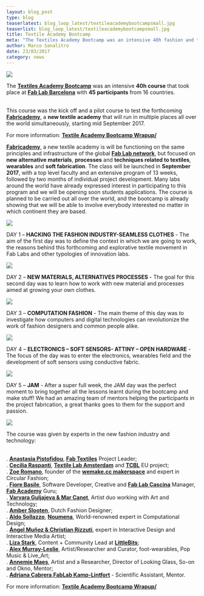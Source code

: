 ```yaml
---
layout: blog_post
type: blog
teaserlatest: blog_loop_latest/textileacademybootcampsmall.jpg
teaserlist: blog_loop_latest/textileacademybootcampsmall.jpg
title: Textile Academy Bootcamp
meta: "The Textiles Academy Bootcamp was an intensive 40h fashion and technology course that took place at Fab Lab Barcelona with 45 participants from all over the world."
author: Marco Sanalitro
date: 23/03/2017 
category: news
---
```


<img src= "http://www.fablabbcn.org/img/blog/blog_loop_latest/101.jpg" align="middle"> 
<br>

The <strong><a href="http://fablabbcn.org/event/2017/02/10/textileacademy.html">Textiles Academy Bootcamp</a></strong> was an intensive <strong>40h course</strong> that took place at <strong><a href="https://fablabbcn.org/index.html">Fab Lab Barcelona</a></strong> with <strong>45 participants</strong> from 16 countries.<br><br>

This course was the kick off and a pilot course to test the forthcoming <strong><a href="http://textile-academy.org/">Fabricademy</a></strong>, a <strong>new textile academy</strong> that will run in multiple places all over the world simultaneously, starting mid September 2017. <br>

For more information: <strong><a href="http://fabtextiles.org/textile-academy-bootcamp-wrapup/">Textile Academy Bootcamp Wrapup/</a></strong><br>

<strong><a href="http://textile-academy.org/">Fabricademy</a></strong>, a new textile academy is will be functioning on the same principles and infrastructure of the global <strong><a href="https://www.fablabs.io/">Fab Lab network</a></strong>, but focused on <strong>new alternative materials</strong>, <strong>processes</strong> and <strong>techniques related to textiles</strong>, <strong>wearables</strong> and <strong>soft fabrication</strong>. The class will be launched in <strong>September 2017</strong>, with a top level faculty and an extensive program of 13 weeks, followed by two months of individual project development. Many labs around the world have already expressed interest in participating to this program and we will be opening soon students applications. The course is planned to be carried out all over the world, and the bootcamp is already showing that we will be able to involve everybody interested no matter in which continent they are based.<br>

<img src= "http://www.fablabbcn.org/img/blog/blog_loop_latest/101.jpg" align="middle"> 
<br>


DAY 1 – <strong>HACKING THE FASHION INDUSTRY-SEAMLESS CLOTHES</strong> - The aim of the first day was to define the context in which we are going to work, the reasons behind this forthcoming and explorative textile movement in Fab Labs and other typologies of innovation labs. 
<br>

<img src= "http://www.fablabbcn.org/img/blog/blog_loop_latest/101.jpg" align="middle"> 
<br>

DAY 2 – <strong>NEW MATERIALS, ALTERNATIVES PROCESSES</strong> - The goal for this second day was to learn how to work with new material and processes aimed at growing your own clothes.<br>

<img src= "http://www.fablabbcn.org/img/blog/blog_loop_latest/101.jpg" align="middle"> 
<br>

DAY 3 – <strong>COMPUTATION FASHION</strong> - The main theme of this day was to investigate how computers and digital technologies can revolutionize the work of fashion designers and common people alike.<br>

<img src= "http://www.fablabbcn.org/img/blog/blog_loop_latest/101.jpg" align="middle"> 
<br>

DAY 4 – <strong>ELECTRONICS – SOFT SENSORS- ATTINY – OPEN HARDWARE</strong> - The focus of the day was to enter the electronics, wearables field and the development of soft sensors using conductive fabric.<br>

<img src= "http://www.fablabbcn.org/img/blog/blog_loop_latest/101.jpg" align="middle"> 
<br>

DAY 5 – <strong>JAM</strong> - After a super full week, the JAM day was the perfect moment to bring together all the lessons learnt during the bootcamp and make stuff! We had an amazing team of mentors helping the participants in the project fabrication, a great thanks goes to them for the support and passion.<br>

<img src= "http://www.fablabbcn.org/img/blog/blog_loop_latest/101.jpg" align="middle"> 
<br>

The course was given by experts in the new fashion industry and technology:<br><br>

. <strong><a href="https://www.facebook.com/anastasia.pistofidou?fref=ts">Anastasia Pistofidou</a></strong>, <strong><a href="http://fabtextiles.org/">Fab Textiles</a></strong> Project Leader;<br>
. <strong><a href="https://waag.org/en/users/cecilia-raspanti">Cecilia Raspanti</a></strong>, <strong><a href="https://waag.org/en/project/textilelab-amsterdam">Textile Lab Amsterdam</a></strong> and <strong><a href="http://tcbl.eu/">TCBL</a></strong> EU project;<br>
. <strong><a href="http://wemake.cc/chi-siamo/">Zoe Romano</a></strong>, founder of the <strong><a href="http://wemake.cc/">wemake.cc makerspace</a></strong> and expert in Circular Fashion;<br>
. <strong><a href="https://www.fablabs.io/users/130">Fiore Basile</a></strong>, Software Developer, Creative and <strong><a href="http://fablabcascina.org/">Fab Lab Cascina</a></strong> Manager, <strong><a href="http://fabacademy.org/">Fab Academy</a></strong> Guru;<br>
. <strong><a href="http://www.varvarag.info/">Varvara Guljajeva & Mar Canet</a></strong>, Artist duo working with Art and Technology;<br>
. <strong><a href="http://www.amberjaeslooten.com/">Amber Slooten</a></strong>, Dutch Fashion Designer;<br>
. <strong><a href="http://noumena.io/about/">Aldo Sollazzo</a></strong>, <strong><a href="http://noumena.io/">Noumena</a></strong>, World-renowned expert in Computational Design;<br>
. <strong><a href="http://www.cristianrizzuti.com/">Ángel Muñoz & Christian Rizzuti</a></strong>, expert in Interactive Design and Interactive Media Artist;<br>
. <strong><a href="http://thesoftcircuiteer.net/">Liza Stark</a></strong>, Content + Community Lead at <strong><a href="http://littlebits.cc/">LittleBits</a></strong>;<br>
. <strong><a href="https://en.wikipedia.org/wiki/Chicks_on_Speed">Alex Murray-Leslie</a></strong>, Artist/Researcher and Curator, foot-wearables, Pop Music & Live_Art;<br>
. <strong><a href="http://annemariemaes.net/">Annemie Maes</a></strong>, Artist and a Researcher, Director of Looking Glass, So-on and Okno, Mentor;<br>
. <strong><a href="http://archive.fabacademy.org/archives/2016/fablabkamplintfort/students/124/">Adriana Cabrera</a></strong>,<strong><a href="http://fablab.hochschule-rhein-waal.de/index.php/en/">FabLab Kamp-Lintfort</a></strong> - Scientific Assistant, Mentor.<br>

For more information: <strong><a href="http://fabtextiles.org/textile-academy-bootcamp-wrapup/">Textile Academy Bootcamp Wrapup/</a></strong>

<br>





